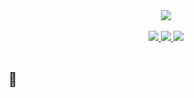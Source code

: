 <div align="center">
<img align="center" src=https://i.imgur.com/nqwORmo_d.webp?maxwidth=760&fidelity=grand>  
</div>
<br>
<div align="center">
<a href="https://www.linkedin.com/in/biancalpiva/"  target="_blank">
<img src="https://img.shields.io/badge/linkedin-%23FFB6C1.svg?style=for-the-badge&logo=linkedin&logoColor=white" target="_blank">
</a>
<a href="https://www.instagram.com/biancalpiva/"  target="_blank">
<img src="https://img.shields.io/badge/Instagram-FFB6C1?style=for-the-badge&logo=instagram&logoColor=white" target="_blank">
</a>
<a href="mailto:biancalpiva@gmail.com"  target="_blank">
<img src="https://img.shields.io/badge/Gmail-FFB6C1?style=for-the-badge&logo=gmail&logoColor=white" target="_blank">
</a>
</div>
<br>

## 🌸 
</div>

